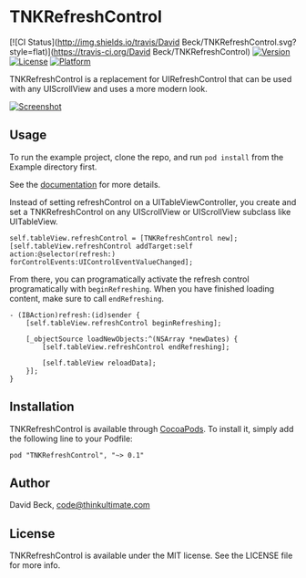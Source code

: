 # TNKRefreshControl

[![CI Status](http://img.shields.io/travis/David Beck/TNKRefreshControl.svg?style=flat)](https://travis-ci.org/David Beck/TNKRefreshControl)
[![Version](https://img.shields.io/cocoapods/v/TNKRefreshControl.svg?style=flat)](http://cocoadocs.org/docsets/TNKRefreshControl)
[![License](https://img.shields.io/cocoapods/l/TNKRefreshControl.svg?style=flat)](http://cocoadocs.org/docsets/TNKRefreshControl)
[![Platform](https://img.shields.io/cocoapods/p/TNKRefreshControl.svg?style=flat)](http://cocoadocs.org/docsets/TNKRefreshControl)

TNKRefreshControl is a replacement for UIRefreshControl that can be used with any UIScrollView
and uses a more modern look.

[![Screenshot](http://zippy.gfycat.com/BlackandwhiteUnevenIndianspinyloach.gif)](http://cl.ly/0R1n0f2D3S3Z)

## Usage

To run the example project, clone the repo, and run `pod install` from the Example directory first.

See the [documentation](http://cocoadocs.org/docsets/TNKRefreshController/) for more details.

Instead of setting refreshControl on a UITableViewController, you create and set a TNKRefreshControl on any UIScrollView or UIScrollView subclass like UITableView.

```objc
self.tableView.refreshControl = [TNKRefreshControl new];
[self.tableView.refreshControl addTarget:self action:@selector(refresh:) forControlEvents:UIControlEventValueChanged];
```

From there, you can programatically activate the refresh control programatically with `beginRefreshing`. When you have finished loading content, make sure to call `endRefreshing`.

```objc
- (IBAction)refresh:(id)sender {
    [self.tableView.refreshControl beginRefreshing];
    
    [_objectSource loadNewObjects:^(NSArray *newDates) {
        [self.tableView.refreshControl endRefreshing];
        
        [self.tableView reloadData];
    }];
}
```

## Installation

TNKRefreshControl is available through [CocoaPods](http://cocoapods.org). To install
it, simply add the following line to your Podfile:

    pod "TNKRefreshControl", "~> 0.1"

## Author

David Beck, code@thinkultimate.com

## License

TNKRefreshControl is available under the MIT license. See the LICENSE file for more info.

